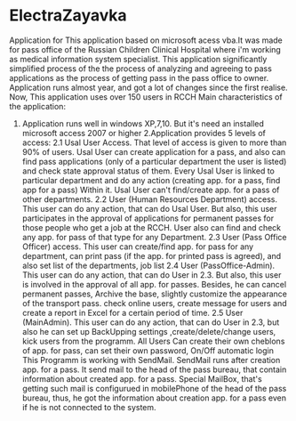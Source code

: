 # ElectraZayavka
Application for 
This application based on microsoft acess vba.It was made for pass office 
of the Russian Children Clinical Hospital where i'm working as medical information system specialist. 
This application significantly simplified process of the the process of analyzing and agreeing to 
pass applications as the process of getting pass in the pass office to owner. 
Application runs almost year, and got a lot of changes since the first realise. 
Now, This application uses over 150 users in RCCH Main characteristics of the application:
1. Application runs well in windows XP,7,10. But it's need an installed microsoft access 2007 or higher
2.Application provides 5 levels of access: 
  2.1 Usal User Access. That level of access is given to more than 90% of users. 
  Usal User can create application for a pass, and also can find pass applications 
  (only of a particular department the user is listed) and check state approval status of them. 
  Every Usal User is linked to particular department and do any action (creating     app. for a pass, find app for a pass) 
  Within it. Usal User can't find/create app. for a pass of other departments. 
  2.2 User (Human Resources Department) access. This user can do any action, that can do Usal User. 
  But also, this user participates in the approval of applications for permanent passes for those people who get a job at the RCCH. 
  User also can find and check any app. for pass of that type for any Department. 
  2.3 User (Pass Office Officer) access. This user can create/find app. for pass for any department, 
  can print pass (if the app. for printed pass is agreed), and also set list of the departments, job list 
  2.4 User (PassOffice-Admin). This user can do any action, that can do User in 2.3.
  But also, this user is involved in the approval of all app. for passes. 
  Besides, he can cancel permanent passes, Archive the base, slightly customize the appearance of the transport pass. 
  check online users, create message for users and create a report in Excel for a certain period of time. 
  2.5 User (MainAdmin). This user can do any action, that can do User in 2.3, but also he can set up 
  BackUpping settings ,create/delete/change users, kick users from the programm.
All Users Can create their own cheblons of app. for pass, can set their own password, On/Off automatic login
This Programm is working with SendMail. SendMail runs after creation app. for a pass. 
It send mail to the head of the pass bureau, that contain information about created app. for a pass. 
Special MailBox, that's getting such mail is configurued in mobilePhone of the head of the pass bureau, thus, 
he got the information about creation app. for a pass even if he is not connected to the system. 
